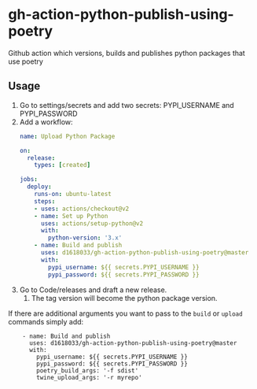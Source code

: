# gh-action-python-publish-using-poetry
Github action which versions, builds and publishes python packages that use poetry 

Usage
-----

1. Go to settings/secrets and add two secrets: PYPI_USERNAME and PYPI_PASSWORD
1. Add a workflow:  
    ```yaml
    name: Upload Python Package
    
    on:
      release:
        types: [created]
    
    jobs:
      deploy:
        runs-on: ubuntu-latest
        steps:
        - uses: actions/checkout@v2
        - name: Set up Python
          uses: actions/setup-python@v2
          with:
            python-version: '3.x'
        - name: Build and publish
          uses: d1618033/gh-action-python-publish-using-poetry@master
          with:
            pypi_username: ${{ secrets.PYPI_USERNAME }}
            pypi_password: ${{ secrets.PYPI_PASSWORD }}
    ```
1. Go to Code/releases and draft a new release.
    1. The tag version will become the python package version.

If there are additional arguments you want to pass to the `build` or `upload` commands simply add:

        - name: Build and publish
          uses: d1618033/gh-action-python-publish-using-poetry@master
          with:
            pypi_username: ${{ secrets.PYPI_USERNAME }}
            pypi_password: ${{ secrets.PYPI_PASSWORD }}
            poetry_build_args: '-f sdist'
            twine_upload_args: '-r myrepo'
